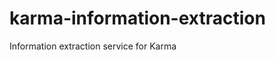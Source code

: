 karma-information-extraction
============================

Information extraction service for Karma
